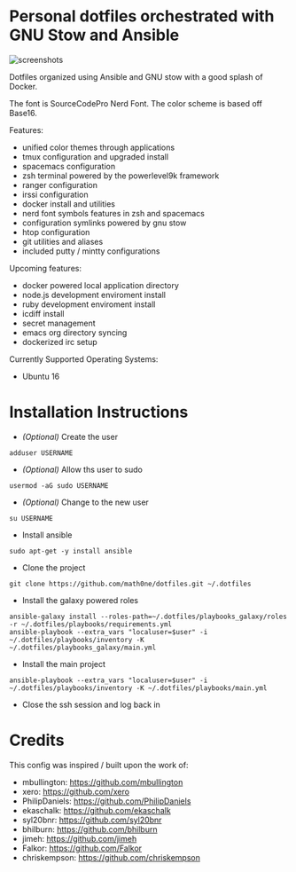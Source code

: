 # Personal dotfiles orchestrated with GNU Stow and Ansible

![screenshots](https://raw.githubusercontent.com/openist/dotfiles/master/putty/dotfiles-wide.png)

Dotfiles organized using Ansible and GNU stow with a good splash of Docker.

The font is SourceCodePro Nerd Font. The color scheme is based off Base16.

Features:

* unified color themes through applications
* tmux configuration and upgraded install
* spacemacs configuration
* zsh terminal powered by the powerlevel9k framework
* ranger configuration
* irssi configuration
* docker install and utilities
* nerd font symbols features in zsh and spacemacs
* configuration symlinks powered by gnu stow
* htop configuration
* git utilities and aliases
* included putty / mintty configurations

Upcoming features:

* docker powered local application directory
* node.js development enviroment install
* ruby development enviroment install
* icdiff install
* secret management
* emacs org directory syncing
* dockerized irc setup

Currently Supported Operating Systems:

* Ubuntu 16

# Installation Instructions

* _(Optional)_ Create the user
```
adduser USERNAME
```
* _(Optional)_ Allow ths user to sudo
```
usermod -aG sudo USERNAME
```
* _(Optional)_ Change to the new user
```
su USERNAME
```
* Install ansible
```
sudo apt-get -y install ansible
```
* Clone the project
```
git clone https://github.com/math0ne/dotfiles.git ~/.dotfiles
```
* Install the galaxy powered roles
```
ansible-galaxy install --roles-path=~/.dotfiles/playbooks_galaxy/roles -r ~/.dotfiles/playbooks/requirements.yml
ansible-playbook --extra_vars "localuser=$user" -i ~/.dotfiles/playbooks/inventory -K ~/.dotfiles/playbooks_galaxy/main.yml
```
* Install the main project
```
ansible-playbook --extra_vars "localuser=$user" -i ~/.dotfiles/playbooks/inventory -K ~/.dotfiles/playbooks/main.yml
```
* Close the ssh session and log back in

# Credits

This config was inspired / built upon the work of:

* mbullington: https://github.com/mbullington
* xero: https://github.com/xero
* PhilipDaniels: https://github.com/PhilipDaniels
* ekaschalk: https://github.com/ekaschalk
* syl20bnr: https://github.com/syl20bnr
* bhilburn: https://github.com/bhilburn
* jimeh: https://github.com/jimeh
* Falkor: https://github.com/Falkor
* chriskempson: https://github.com/chriskempson
